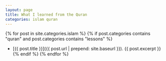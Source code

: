 ```yaml
---
layout: page
title: What I learned from the Quran
categories: islam quran
---
```


{% for post in site.categories.islam %}
  {% if post.categories contains "quran" and post.categories contains "lessons" %}
  - [{{ post.title }}]({{ post.url | prepend: site.baseurl }}). {{ post.excerpt }}
  {% endif %}
{% endfor %}

